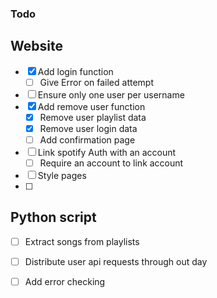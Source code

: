 ### Todo
## Website
- [X] Add login function
    - [ ] Give Error on failed attempt
- [ ] Ensure only one user per username
- [X] Add remove user function
    - [X] Remove user playlist data
    - [X] Remove user login data
    - [ ] Add confirmation page
- [ ] Link spotify Auth with an account
    - [ ] Require an account to link account
- [ ] Style pages
- [ ] 

## Python script
- [ ] Extract songs from playlists
- [ ] Distribute user api requests through out day
- [ ] Add error checking

